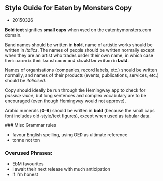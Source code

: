 ## Style Guide for Eaten by Monsters Copy

* 20150326

**Bold text** signifies **small caps** when used on the eatenbymonsters.com domain.

Band names should be written in **bold**, name of artistic works should be written in *italics*.
The names of people should be written normally except when they are an artist who trades under their own name, in which case their name is their band name and should be written in **bold**.

Names of organisations (companies, record labels, etc.) should be written normally, and names of their products (events, publications, services, etc.) should be *italicised*.

Copy should ideally be run through the Hemingway app to check for *passive voice*, but long sentences and complex vocabulary are to be encouraged (even though Hemingway would not approve).

Arabic numerals (**0**–**9**) should be written in **bold** (because the small caps font includes old-style/text figures), except when used as tabular data.

### Misc Grammar rules
* favour English spelling, using OED as ultimate reference
* tonne not ton

### Overused Phrases:

* EbM favourites
* I await their next release with much anticipation
* If I'm honest

